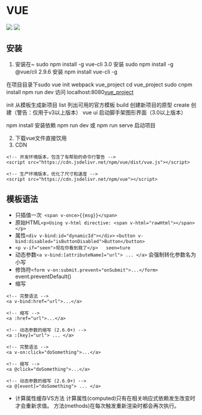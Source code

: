 # VUE
![](VUE/(null))
![](VUE/66C2FC9E-54E2-4ED1-9040-8B40CCBFBBDA.png)
## 安装
1. 安装在~ 
sudo npm install -g vue-cli
3.0 安装 sudo npm install -g @vue/cli
2.9.6 安装 npm install vue-cli -g

在项目目录下sudo vue init webpack vue_project
cd vue_project
sudo cnpm install
npm run dev
访问 localhost:8080[vue_project](http://localhost:8080/)


init  从模板生成新项目
list   列出可用的官方模板
build  创建新项目的原型
create 创建（警告：仅用于v3以上版本）
vue ui  启动脚手架图形界面（3.0以上版本）

npm install 安装依赖
npm run dev 或 npm run serve 启动项目

2. 下载vue文件直接饮用
3. CDN
```
<!-- 开发环境版本，包含了有帮助的命令行警告 -->
<script src="https://cdn.jsdelivr.net/npm/vue/dist/vue.js"></script>

<!-- 生产环境版本，优化了尺寸和速度 -->
<script src="https://cdn.jsdelivr.net/npm/vue"></script>
```
## 模板语法
* 只插值一次` <span v-once>{{msg}}</span>`
* 原始HTML`<p>Using v-html directive: <span v-html="rawHtml"></span></p>`
* 属性`<div v-bind:id="dynamicId"></div>`    `<button v-bind:disabled="isButtonDisabled">Button</button>`
* `<p v-if="seen">现在你看到我了</p>   seen=ture`
* 动态参数`<a v-bind:[attributeName]="url"> ... </a>` 会强制转化参数名为小写
* 修饰符`<form v-on:submit.prevent="onSubmit">...</form>` event.preventDefault()
* 缩写
```
<!-- 完整语法 -->
<a v-bind:href="url">...</a>

<!-- 缩写 -->
<a :href="url">...</a>

<!-- 动态参数的缩写 (2.6.0+) -->
<a :[key]="url"> ... </a>
```

```
<!-- 完整语法 -->
<a v-on:click="doSomething">...</a>

<!-- 缩写 -->
<a @click="doSomething">...</a>

<!-- 动态参数的缩写 (2.6.0+) -->
<a @[event]="doSomething"> ... </a>
```
* 计算属性缓存VS方法
计算属性(computed)只有在相关响应式依赖发生改变时才会重新求值。
方法(methods)在每次触发重新渲染时都会再次执行。